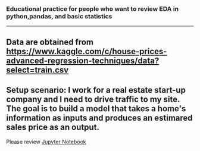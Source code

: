 ### Educational practice for people who want to review EDA in python,pandas, and basic statistics

---

## Data are obtained from https://www.kaggle.com/c/house-prices-advanced-regression-techniques/data?select=train.csv

## Setup scenario: I work for a real estate start-up company and I need to drive traffic to my site. The goal is to build a model that takes a home's information as inputs and produces an estimared sales price as an output.

Please review [Jupyter Notebook](Ames_Housing_EDA.ipynb)
